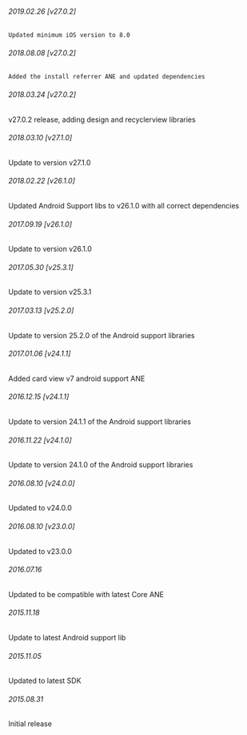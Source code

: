 

###### 2019.02.26 [v27.0.2]

```
Updated minimum iOS version to 8.0 
```


###### 2018.08.08 [v27.0.2]

```
Added the install referrer ANE and updated dependencies
```


###### 2018.03.24 [v27.0.2]

v27.0.2 release, adding design and recyclerview libraries


###### 2018.03.10 [v27.1.0]

Update to version v27.1.0


###### 2018.02.22 [v26.1.0]

Updated Android Support libs to v26.1.0 with all correct dependencies


###### 2017.09.19 [v26.1.0]

Update to version v26.1.0


###### 2017.05.30 [v25.3.1]

Update to version v25.3.1


###### 2017.03.13 [v25.2.0]

Update to version 25.2.0 of the Android support libraries


###### 2017.01.06 [v24.1.1]

Added card view v7 android support ANE


###### 2016.12.15 [v24.1.1]

Update to version 24.1.1 of the Android support libraries


###### 2016.11.22 [v24.1.0]

Update to version 24.1.0 of the Android support libraries


###### 2016.08.10 [v24.0.0]

Updated to v24.0.0


###### 2016.08.10 [v23.0.0]

Updated to v23.0.0


######  2016.07.16

Updated to be compatible with latest Core ANE


###### 2015.11.18

Update to latest Android support lib


###### 2015.11.05

Updated to latest SDK


###### 2015.08.31

Initial release
